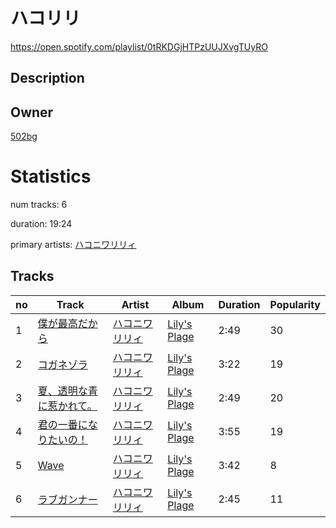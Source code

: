 # ハコリリ
https://open.spotify.com/playlist/0tRKDGjHTPzUUJXvgTUyRO

## Description


## Owner
[502bg](https://open.spotify.com/user/4woroafc3tx648l7zc8quofbf)

# Statistics
num tracks: 6

duration: 19:24

primary artists: [ハコニワリリィ](https://open.spotify.com/artist/2rsT3GtKdBr9qBYXEn8lEZ)

## Tracks
| no | Track | Artist | Album | Duration | Popularity |
| -- | ----- | ------ | ----- | -------- | ---------- |
| 1 | [僕が最高だから](https://open.spotify.com/track/19qP4v6Pw4kYhZ1jxazsqm) | [ハコニワリリィ](https://open.spotify.com/artist/2rsT3GtKdBr9qBYXEn8lEZ) | [Lily's Plage](https://open.spotify.com/album/38o2fRJM7sjCUpEWgAZBqn) | 2:49 | 30 |
| 2 | [コガネゾラ](https://open.spotify.com/track/6yMkFEA3K40syfwV6VYatS) | [ハコニワリリィ](https://open.spotify.com/artist/2rsT3GtKdBr9qBYXEn8lEZ) | [Lily's Plage](https://open.spotify.com/album/38o2fRJM7sjCUpEWgAZBqn) | 3:22 | 19 |
| 3 | [夏、透明な青に惹かれて。](https://open.spotify.com/track/563RxOqcbK42riKfdJIgSN) | [ハコニワリリィ](https://open.spotify.com/artist/2rsT3GtKdBr9qBYXEn8lEZ) | [Lily's Plage](https://open.spotify.com/album/38o2fRJM7sjCUpEWgAZBqn) | 2:49 | 20 |
| 4 | [君の一番になりたいの！](https://open.spotify.com/track/6xQLYNSJeoozx39NwgDwdk) | [ハコニワリリィ](https://open.spotify.com/artist/2rsT3GtKdBr9qBYXEn8lEZ) | [Lily's Plage](https://open.spotify.com/album/38o2fRJM7sjCUpEWgAZBqn) | 3:55 | 19 |
| 5 | [Wave](https://open.spotify.com/track/5VZboO8SZkOche3eItAlvJ) | [ハコニワリリィ](https://open.spotify.com/artist/2rsT3GtKdBr9qBYXEn8lEZ) | [Lily's Plage](https://open.spotify.com/album/38o2fRJM7sjCUpEWgAZBqn) | 3:42 | 8 |
| 6 | [ラブガンナー](https://open.spotify.com/track/5GGPTBmIPoyatvRO9dhl42) | [ハコニワリリィ](https://open.spotify.com/artist/2rsT3GtKdBr9qBYXEn8lEZ) | [Lily's Plage](https://open.spotify.com/album/38o2fRJM7sjCUpEWgAZBqn) | 2:45 | 11 |
        
